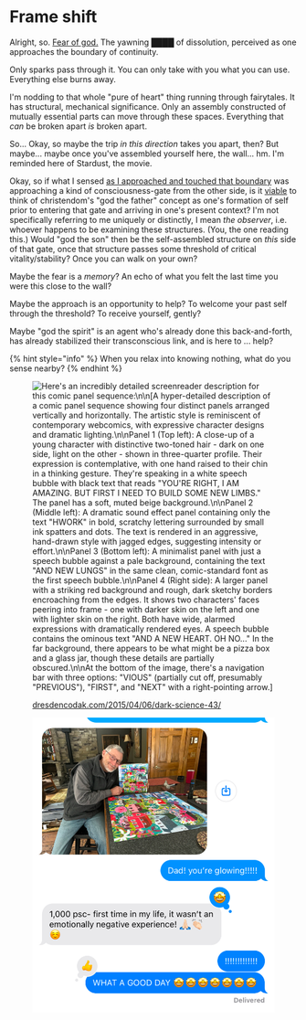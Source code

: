 # Frame shift

Alright, so. [Fear of god.](../14/state-analysis.md) The yawning ████ of dissolution, perceived as one approaches the boundary of continuity.

Only sparks pass through it. You can only take with you what you can use. Everything else burns away.

I'm nodding to that whole "pure of heart" thing running through fairytales. It has structural, mechanical significance. Only an assembly constructed of mutually essential parts can move through these spaces. Everything that _can_ be broken apart _is_ broken apart.

So... Okay, so maybe the trip _in this direction_ takes you apart, then? But maybe... maybe once you've assembled yourself here, the wall... hm. I'm reminded here of Stardust, the movie.

Okay, so if what I sensed [as I approached and touched that boundary](../10/about-yesterday.md#a-boundary-for-the-sake-of-easy-linking) was approaching a kind of consciousness-gate from the other side, is it [viable](../../../ideas/viable-is-more-useful-than-correct.md) to think of christendom's "god the father" concept as one's formation of self prior to entering that gate and arriving in one's present context? I'm not specifically referring to me uniquely or distinctly, I mean _the observer_, i.e. whoever happens to be examining these structures. (You, the one reading this.) Would "god the son" then be the self-assembled structure on _this_ side of that gate, once that structure passes some threshold of critical vitality/stability? Once you can walk on your own?

Maybe the fear is a _memory_? An echo of what you felt the last time you were this close to the wall?

Maybe the approach is an opportunity to help? To welcome your past self through the threshold? To receive yourself, gently?

Maybe "god the spirit" is an agent who's already done this back-and-forth, has already stabilized their transconscious link, and is here to ... help?

{% hint style="info" %}
When you relax into knowing nothing, what do you sense nearby?
{% endhint %}

<figure><img src="../../../.gitbook/assets/Screenshot 2024-12-15 at 1.55.29 PM.png" alt="Here&#x27;s an incredibly detailed screenreader description for this comic panel sequence:\n\n[A hyper-detailed description of a comic panel sequence showing four distinct panels arranged vertically and horizontally. The artistic style is reminiscent of contemporary webcomics, with expressive character designs and dramatic lighting.\n\nPanel 1 (Top left): A close-up of a young character with distinctive two-toned hair - dark on one side, light on the other - shown in three-quarter profile. Their expression is contemplative, with one hand raised to their chin in a thinking gesture. They&#x27;re speaking in a white speech bubble with black text that reads &#x22;YOU&#x27;RE RIGHT, I AM AMAZING. BUT FIRST I NEED TO BUILD SOME NEW LIMBS.&#x22; The panel has a soft, muted beige background.\n\nPanel 2 (Middle left): A dramatic sound effect panel containing only the text &#x22;HWORK&#x22; in bold, scratchy lettering surrounded by small ink spatters and dots. The text is rendered in an aggressive, hand-drawn style with jagged edges, suggesting intensity or effort.\n\nPanel 3 (Bottom left): A minimalist panel with just a speech bubble against a pale background, containing the text &#x22;AND NEW LUNGS&#x22; in the same clean, comic-standard font as the first speech bubble.\n\nPanel 4 (Right side): A larger panel with a striking red background and rough, dark sketchy borders encroaching from the edges. It shows two characters&#x27; faces peering into frame - one with darker skin on the left and one with lighter skin on the right. Both have wide, alarmed expressions with dramatically rendered eyes. A speech bubble contains the ominous text &#x22;AND A NEW HEART. OH NO...&#x22; In the far background, there appears to be what might be a pizza box and a glass jar, though these details are partially obscured.\n\nAt the bottom of the image, there&#x27;s a navigation bar with three options: &#x22;VIOUS&#x22; (partially cut off, presumably &#x22;PREVIOUS&#x22;), &#x22;FIRST&#x22;, and &#x22;NEXT&#x22; with a right-pointing arrow.]"><figcaption><p><a href="https://dresdencodak.com/2015/04/06/dark-science-43/">dresdencodak.com/2015/04/06/dark-science-43/</a></p></figcaption></figure>

<figure><img src="../../../.gitbook/assets/IMG_4660.jpg" alt="[A text message conversation featuring a photo and enthusiastic exchange. The photo shows a cozy home interior with multiple notable elements:\nThe central subject is a person in casual attire - a grey fleece jacket and blue jeans - leaning over a colorful jigsaw puzzle on a dark wooden table. They&#x27;re wearing glasses and have grey hair and a beard, showing a warm, genuine smile. Their body language suggests pride and joy in their accomplishment.\nThe puzzle they&#x27;re working on is a vibrant 1000-piece scene full of whimsical houses, flowers, and landscape elements in bright pinks, greens, and blues. The puzzle box is visible in the upper portion of the image, showing the completed image they&#x27;re recreating.\nThe room&#x27;s background features stone walls, wooden flooring, and what appears to be a library area with bookshelves visible on the left. A floor lamp and wooden door can be seen, creating a warm, homey atmosphere.\nThe text conversation below the image shows:\n- A blue message bubble: &#x22;Dad! you&#x27;re glowing!!!!!&#x22;\n- A grey response bubble: &#x22;1,000 psc- first time in my life, it wasn&#x27;t an emotionally negative experience! 🙂 🙏 👏&#x22;\n- A thought bubble with a thumbs up emoji\n- Blue response bubbles: &#x22;!!!!!!!!!!!!&#x22; followed by &#x22;WHAT A GOOD DAY 🤩 🤩 🤩 🤩 🤩 🤩 🤩&#x22;\n- &#x22;Delivered&#x22; status shown at bottom\nThe entire exchange radiates joy and celebration of what appears to be a meaningful personal achievement.]"><figcaption></figcaption></figure>

